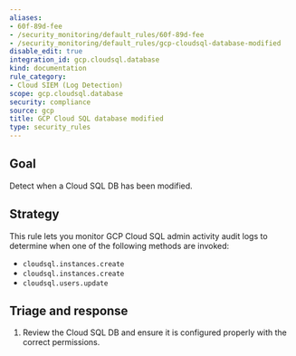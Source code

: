 ```yaml
---
aliases:
- 60f-89d-fee
- /security_monitoring/default_rules/60f-89d-fee
- /security_monitoring/default_rules/gcp-cloudsql-database-modified
disable_edit: true
integration_id: gcp.cloudsql.database
kind: documentation
rule_category:
- Cloud SIEM (Log Detection)
scope: gcp.cloudsql.database
security: compliance
source: gcp
title: GCP Cloud SQL database modified
type: security_rules
---
```


## Goal
Detect when a Cloud SQL DB has been modified.

## Strategy
This rule lets you monitor GCP Cloud SQL admin activity audit logs to determine when one of the following methods are invoked:

* `cloudsql.instances.create`
* `cloudsql.instances.create`
* `cloudsql.users.update`

## Triage and response
1. Review the Cloud SQL DB and ensure it is configured properly with the correct permissions.
